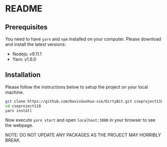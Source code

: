 # README
## Prerequisites
You need to have `yarn` and `npm` installed on your computer. Please download and install the latest versions:
- Nodejs: v9.11.1
- Yarn: v1.6.0

## Installation
Please follow the instructions below to setup the project on your local machine.

```sh
git clone https://github.com/DavisGuohua-xie/DirtyBit.git cseproject110
cd cseproject110
yarn install
```

Now execute `yarn start` and open `localhost:3000` in your browser to see the webpage.

NOTE: DO NOT UPDATE ANY PACKAGES AS THE PROJECT MAY HORRIBLY BREAK.
